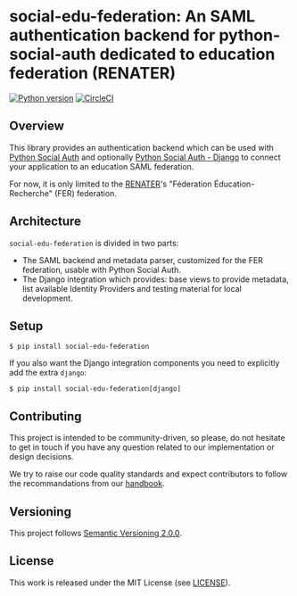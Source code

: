 # social-edu-federation: An SAML authentication backend for python-social-auth dedicated to education federation (RENATER) 

[![Python version](https://img.shields.io/badge/Python-3.8%20|%203.9%20|%203.10-blue.svg)](https://www.python.org/)
[![CircleCI](https://circleci.com/gh/openfun/social-edu-federation/tree/main.svg?style=svg)](https://circleci.com/gh/openfun/social-edu-federation/tree/main)

## Overview

This library provides an authentication backend which can be used with
[Python Social Auth](https://github.com/python-social-auth/social-core)
and optionally 
[Python Social Auth - Django](https://github.com/python-social-auth/social-app-django)
to connect your application to an education SAML federation.

For now, it is only limited to the 
[RENATER](https://services.renater.fr/federation/en/documentation/generale/metadata/index)'s
"Féderation Éducation-Recherche" (FER) federation.


## Architecture

`social-edu-federation` is divided in two parts:
- The SAML backend and metadata parser, customized for the FER federation, 
  usable with Python Social Auth.
- The Django integration which provides: base views to provide metadata, list available 
  Identity Providers and testing material for local development.


## Setup

```shell
$ pip install social-edu-federation
```

If you also want the Django integration components you need to explicitly add the extra `django`:

```shell
$ pip install social-edu-federation[django]
```


## Contributing

This project is intended to be community-driven, so please, do not hesitate to get in touch if you
have any question related to our implementation or design decisions.

We try to raise our code quality standards and expect contributors to follow the recommandations
from our [handbook](https://openfun.gitbooks.io/handbook/content).


## Versioning

This project follows [Semantic Versioning 2.0.0](http://semver.org/spec/v2.0.0.html).


## License

This work is released under the MIT License (see [LICENSE](./LICENSE)).